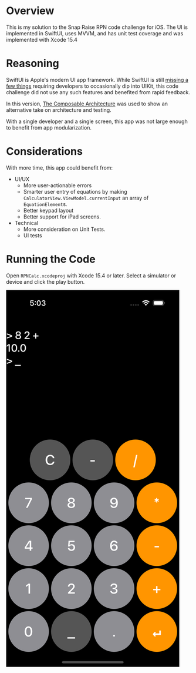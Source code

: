 # Overview

This is my solution to the Snap Raise RPN code challenge for iOS. The UI is implemented in SwiftUI, uses MVVM, and has unit test coverage and was implemented with Xcode 15.4

# Reasoning

SwiftUI is Apple's modern UI app framework. While SwiftUI is still [missing a few things](https://www.hackingwithswift.com/articles/270/whats-new-in-swiftui-for-ios-18) requiring developers to occasionally dip into UIKit, this code challenge did not use any such features and benefited from rapid feedback.

In this version, [The Composable Architecture](https://github.com/pointfreeco/swift-composable-architecture?tab=readme-ov-file) was used to show an alternative take on architecture and testing.

With a single developer and a single screen, this app was not large enough to benefit from app modularization.

# Considerations

With more time, this app could benefit from:

* UI/UX
    * More user-actionable errors
    * Smarter user entry of equations by making `CalculatorView.ViewModel.currentInput` an array of `EquationElement`s.
    * Better keypad layout
    * Better support for iPad screens.
* Technical
    * More consideration on Unit Tests.
    * UI tests

# Running the Code

Open `RPNCalc.xcodeproj` with Xcode 15.4 or later. Select a simulator or device and click the play button.

![Screenshot of code challenge app](Screenshot.png)